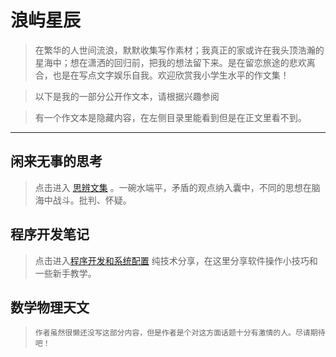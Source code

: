 # 浪屿星辰

> 在繁华的人世间流浪，默默收集写作素材；我真正的家或许在我头顶浩瀚的星海中；想在潇洒的回归前，把我的想法留下来。是在留恋旅途的悲欢离合，也是在写点文字娱乐自我。欢迎欣赏我小学生水平的作文集！

> 以下是我的一部分公开作文本，请根据兴趣参阅

> 有一个作文本是隐藏内容，在左侧目录里能看到但是在正文里看不到。


---




## 闲来无事的思考

> 点击进入 [思辨文集](Thinking.md) 。一碗水端平，矛盾的观点纳入囊中，不同的思想在脑海中战斗。批判、怀疑。



## 程序开发笔记

> 点击进入[程序开发和系统配置](Coding.md) 纯技术分享，在这里分享软件操作小技巧和一些新手教学。


## 数学物理天文

> `作者虽然很懒还没写这部分内容，但是作者是个对这方面话题十分有激情的人。尽请期待吧！`



<div style="display:none">

[Some notes](temporarynotes.md)

## 搞笑资源

> [搞笑资源收集](forfun.md)

### 自己想的段子：

> 好多朋祝我学术勇攀高峰，谢谢，那让我也祝你登顶喜马拉雅山。还是祝我生活幸福更实在些。


## 旅途感悟

 
> 点击进入 [生命之旅](Feelings.md)。一个环形的探险之路走到一半，处于即将落日的山谷中，你可以冒着日落的风险继续走下一半感受不一样的风景，你也可以牺牲风景选择有把握的原路返回。你会怎么做？你觉得人生路上开心一定是好的吗？让我听听你的想法吧。


</div>
